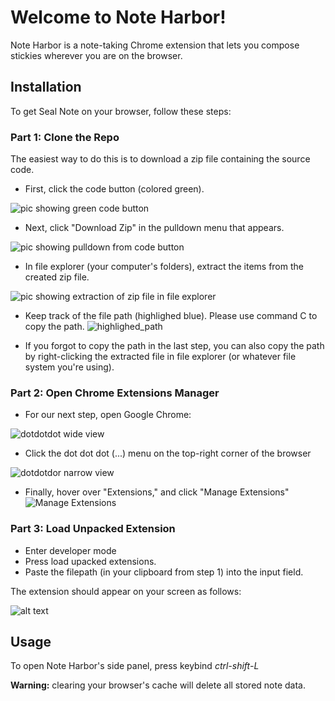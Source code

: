 # Welcome to Note Harbor!

Note Harbor is a note-taking Chrome extension that lets you compose stickies wherever you are on the browser.

## Installation

To get Seal Note on your browser, follow these steps:

### Part 1: Clone the Repo

The easiest way to do this is to download a zip file containing the source code.

- First, click the code button (colored green).

![pic showing green code button](https://github.com/Note-Harbor/Seal-Note-Extension/blob/main/img/green_button.png)

- Next, click "Download Zip" in the pulldown menu that appears.

![pic showing pulldown from code button](https://github.com/Note-Harbor/Seal-Note-Extension/blob/main/img/green_button_pulldown.png)

- In file explorer (your computer's folders), extract the items from the created zip file.

![pic showing extraction of zip file in file explorer](https://github.com/Note-Harbor/Seal-Note-Extension/blob/main/img/extract_zip.png)

- Keep track of the file path (highlighed blue). Please use command C to copy the path.
![highlighed_path](https://github.com/Note-Harbor/Seal-Note-Extension/blob/main/img/highlighted_path.png)

- If you forgot to copy the path in the last step, you can also copy the path by right-clicking the extracted file in file explorer (or whatever file system you're using).

### Part 2: Open Chrome Extensions Manager

- For our next step, open Google Chrome:

![dotdotdot wide view](https://github.com/Note-Harbor/Seal-Note-Extension/blob/main/img/chrome_menu_wide.png)

- Click the dot dot dot (...) menu on the top-right corner of the browser

![dotdotdor narrow view](https://github.com/Note-Harbor/Seal-Note-Extension/blob/main/img/chrome_menu_closeup.png)

- Finally, hover over "Extensions," and click "Manage Extensions" 
![Manage Extensions](https://github.com/Note-Harbor/Seal-Note-Extension/blob/main/img/manage_extensions_hover.png)

### Part 3: Load Unpacked Extension

- Enter developer mode
- Press load upacked extensions. 
- Paste the filepath (in your clipboard from step 1) into the input field.

The extension should appear on your screen as follows:

![alt text](https://github.com/Note-Harbor/Seal-Note-Extension/blob/main/img/final_product.png)

## Usage

To open Note Harbor's side panel, press keybind *ctrl-shift-L*

**Warning:** clearing your browser's cache will delete all stored note data.
